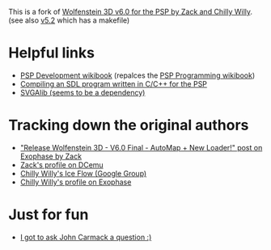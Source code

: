 This is a fork of [Wolfenstein 3D v6.0 for the PSP by Zack and Chilly Willy](http://www.brewology.com/downloads/download.php?id=9730&mcid=1). (see also [v5.2](http://www.brewology.com/downloads/download.php?id=9350&mcid=1) which has a makefile)

# Helpful links

* [PSP Development wikibook](https://en.wikibooks.org/wiki/PSP_Development) (repalces the [PSP Programming wikibook](https://en.wikibooks.org/wiki/PSP_Programming))
* [Compiling an SDL program written in C/C++ for the PSP](http://www.benoitren.be/sdlpsp.html)
* [SVGAlib (seems to be a dependency)](http://svgalib.org/)

# Tracking down the original authors
* ["Release Wolfenstein 3D - V6.0 Final - AutoMap + New Loader!" post on Exophase by Zack](https://forums.exophase.com/threads/release-wolfenstein-3d-v6-0-final-automap-new-loader.15980/)
* [Zack's profile on DCemu](http://www.dcemu.co.uk/vbulletin/members/39283683-Zack)
* [Chilly Willy's Ice Flow (Google Group)](https://groups.google.com/forum/#!forum/chilly-willys-ice-flow)
* [Chilly Willy's profile on Exophase](https://forums.exophase.com/members/chilly-willy.670/)

# Just for fun
* [I got to ask John Carmack a question :)](https://www.youtube.com/watch?v=lHLpKzUxjGk&t=4338s)
